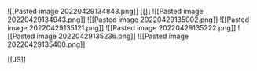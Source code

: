 ![[Pasted image 20220429134843.png]]
[[]]
![[Pasted image 20220429134943.png]]
![[Pasted image 20220429135002.png]]
![[Pasted image 20220429135121.png]]
![[Pasted image 20220429135222.png]]
![[Pasted image 20220429135236.png]]
![[Pasted image 20220429135400.png]]

[[JS]]